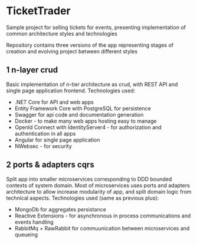 # TicketTrader
Sample project for selling tickets for events, presenting implementation of common architecture styles and technologies

Repository contains three versions of the app representing stages of creation and evolving project between different styles

## 1 n-layer crud
Basic implementation of n-tier architecture as crud, with REST API and single page application frontend.
Technologies used:
* .NET Core for API and web apps
* Entity Framework Core with PostgreSQL for persistence
* Swagger for api code and documentation generation
* Docker - to make many web apps hosting easy to manage
* OpenId Connect with IdentityServer4 - for authorization and authentication in all apps
* Angular for single page application
* NWebsec - for security

## 2 ports & adapters cqrs
Split app into smaller microservices corresponding to DDD bounded contexts of system domain.
Most of microservices uses ports and adapters architecture to allow increase modularity of app, and split domain logic from technical aspects.
Technologies used (same as previous plus):
* MongoDb for aggregates persistance
* Reactive Extensions - for asynchronous in process communications and events handling
* RabbitMq + RawRabbit for commuunication between microservices and queueing 





